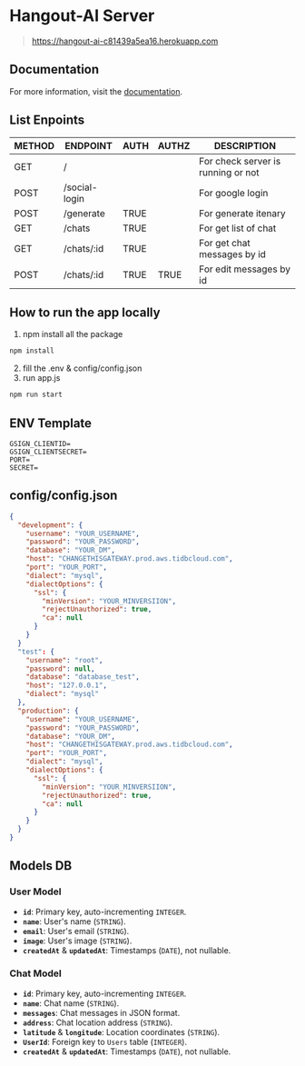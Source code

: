 # Hangout-AI Server

> https://hangout-ai-c81439a5ea16.herokuapp.com

## Documentation
For more information, visit the [documentation](https://hangout-ai-c81439a5ea16.herokuapp.com/docs).

## List Enpoints 

| METHOD | ENDPOINT | AUTH | AUTHZ | DESCRIPTION |
| --- | --- | --- | --- | --- |
| GET | / | | | For check server is running or not |
| POST | /social-login | | | For google login | 
| POST | /generate | TRUE | | For generate itenary |
| GET | /chats | TRUE | | For get list of chat |
| GET | /chats/:id | TRUE | | For get chat messages by id |
| POST | /chats/:id | TRUE | TRUE | For edit messages by id |


## How to run the app locally 
1. npm install all the package 
```bash
npm install 
```
2. fill the .env & config/config.json
3. run app.js 
```bash
npm run start
```

## ENV Template
```
GSIGN_CLIENTID=
GSIGN_CLIENTSECRET=
PORT=
SECRET=
```

## config/config.json
```json
{
  "development": {
    "username": "YOUR_USERNAME",
    "password": "YOUR_PASSWORD",
    "database": "YOUR_DM",
    "host": "CHANGETHISGATEWAY.prod.aws.tidbcloud.com",
    "port": "YOUR_PORT",
    "dialect": "mysql",
    "dialectOptions": {
      "ssl": {
        "minVersion": "YOUR_MINVERSIION",
        "rejectUnauthorized": true,
        "ca": null
      }
    }
  }
  "test": {
    "username": "root",
    "password": null,
    "database": "database_test",
    "host": "127.0.0.1",
    "dialect": "mysql"
  },
  "production": {
    "username": "YOUR_USERNAME",
    "password": "YOUR_PASSWORD",
    "database": "YOUR_DM",
    "host": "CHANGETHISGATEWAY.prod.aws.tidbcloud.com",
    "port": "YOUR_PORT",
    "dialect": "mysql",
    "dialectOptions": {
      "ssl": {
        "minVersion": "YOUR_MINVERSIION",
        "rejectUnauthorized": true,
        "ca": null
      }
    }
  }
}
```

## Models DB
### User Model

- **`id`**: Primary key, auto-incrementing `INTEGER`.
- **`name`**: User's name (`STRING`).
- **`email`**: User's email (`STRING`).
- **`image`**: User's image (`STRING`).
- **`createdAt`** & **`updatedAt`**: Timestamps (`DATE`), not nullable.

### Chat Model

- **`id`**: Primary key, auto-incrementing `INTEGER`.
- **`name`**: Chat name (`STRING`).
- **`messages`**: Chat messages in JSON format.
- **`address`**: Chat location address (`STRING`).
- **`latitude`** & **`longitude`**: Location coordinates (`STRING`).
- **`UserId`**: Foreign key to `Users` table (`INTEGER`).
- **`createdAt`** & **`updatedAt`**: Timestamps (`DATE`), not nullable.